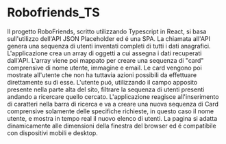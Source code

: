 # Robofriends_TS

Il progetto RoboFriends, scritto utilizzando Typescript in React, si basa sull'utilizzo dell'API JSON Placeholder ed é una SPA. 
La chiamata all'API genera una sequenza di utenti inventati completi di tutti i dati anagrafici. L'applicazione crea un array di oggetti a cui assegna i dati recuperati dall'API. L'array viene poi mappato per creare una sequenza di "card" comprensive di nome utente, immagine e email. Le card vengono poi mostrate all'utente che non ha tuttavia azioni possibili da effettuare direttamente su di esse. 
L'utente puó, utilizzando il campo apposito presente nella parte alta del sito, filtrare la sequenza di utenti presenti andando a ricercare quello cercato. L'applicazione reagisce all'inserimento di caratteri nella barra di ricerca e va a creare una nuova sequenza di Card comprensive solamente delle specifiche richieste, in questo caso il nome utente, e mostra in tempo real il nuovo elenco di utenti.
La pagina si adatta dinamicamente alle dimensioni della finestra del browser ed é compatibile con dispositivi mobili e desktop.

